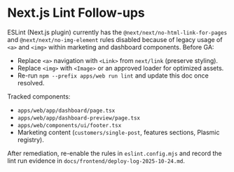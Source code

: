 # Next.js Lint Follow-ups

ESLint (Next.js plugin) currently has the `@next/next/no-html-link-for-pages`
and `@next/next/no-img-element` rules disabled because of legacy usage of `<a>`
and `<img>` within marketing and dashboard components. Before GA:

- Replace `<a>` navigation with `<Link>` from `next/link` (preserve styling).
- Replace `<img>` with `<Image>` or an approved loader for optimized assets.
- Re-run `npm --prefix apps/web run lint` and update this doc once resolved.

Tracked components:
- `apps/web/app/dashboard/page.tsx`
- `apps/web/app/dashboard-preview/page.tsx`
- `apps/web/components/ui/footer.tsx`
- Marketing content (`customers/single-post`, features sections, Plasmic registry).

After remediation, re-enable the rules in `eslint.config.mjs` and
record the lint run evidence in `docs/frontend/deploy-log-2025-10-24.md`.
